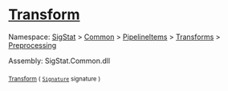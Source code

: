 # [Transform](./TranslatePreproc-100663825.md)

Namespace: [SigStat]() > [Common](./../../../../README.md) > [PipelineItems]() > [Transforms]() > [Preprocessing](./../README.md)

Assembly: SigStat.Common.dll

<sub>[Transform](./TranslatePreproc-100663825.md) ( [`Signature`](./../../../../Signature.md) signature )</sub>&nbsp; &nbsp; &nbsp; &nbsp; &nbsp; &nbsp; &nbsp; &nbsp; &nbsp;<sub></sub>
